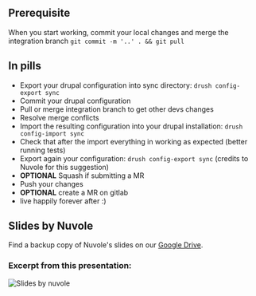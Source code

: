 
## Prerequisite

When you start working, commit your local changes and merge the integration branch `git commit -m '..' . && git pull`

## In pills

* Export your drupal configuration into sync directory: `drush config-export sync`
* Commit your drupal configuration
* Pull or merge integration branch to get other devs changes
* Resolve merge conflicts
* Import the resulting configuration into your drupal installation: `drush config-import sync`
* Check that after the import everything in working as expected (better running tests)
* Export again your configuration: `drush config-export sync` (credits to Nuvole for this suggestion)
* **OPTIONAL** Squash if submitting a MR
* Push your changes
* **OPTIONAL** create a MR on gitlab
* live happily forever after :)


## Slides by Nuvole

Find a backup copy of Nuvole's slides on our [Google Drive](https://drive.google.com/open?id=0B3bEkSMDrX8YRzBrWkxkZ3FxQkk5UEJNMnktZS11UDZjc0hN).

### Excerpt from this presentation:

![Slides by nuvole](%image_url%/procedures/drupal-8-development-workflow.png)
